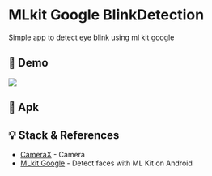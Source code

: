 # MLkit Google BlinkDetection

Simple app to detect eye blink using ml kit google

## :test_tube: Demo
![](https://github.com/edwinmacalopu/MLkit-Google-BlinkDetection/blob/main/demo.gif)

## :iphone: Apk


## :bulb: Stack & References
- [CameraX](https://developer.android.com/jetpack/androidx/releases/camera) - Camera
- [MLkit Google](https://developers.google.com/ml-kit/vision/face-detection/android) - Detect faces with ML Kit on Android
